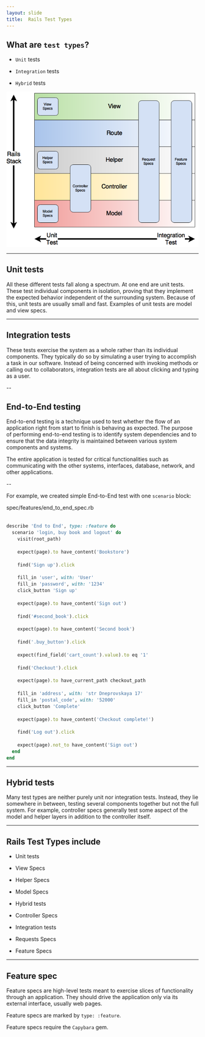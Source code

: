 ```yaml
---
layout: slide
title:  Rails Test Types
---
```


## What are `test types`?

- `Unit` tests

- `Integration` tests

- `Hybrid` tests

![](/assets/images/types-of-test/rails-test-types.png)

---

## Unit tests
All these different tests fall along a spectrum. At one end are unit tests. These test individual components in isolation, proving that they implement the expected behavior independent of the surrounding system. Because of this, unit tests are usually small and fast. Examples of unit tests are model and view specs.

---

## Integration tests
These tests exercise the system as a whole rather than its individual components. They typically do so by simulating a user trying to accomplish a task in our software. Instead of being concerned with invoking methods or calling out to collaborators, integration tests are all about clicking and typing as a user.

--

## End-to-End testing

End-to-end testing is a technique used to test whether the flow of an application right from start to finish is behaving as expected. The purpose of performing end-to-end testing is to identify system dependencies and to ensure that the data integrity is maintained between various system components and systems.

The entire application is tested for critical functionalities such as communicating with the other systems, interfaces, database, network, and other applications.

--

For example, we created simple End-to-End test with one `scenario` block:

spec/features/end_to_end_spec.rb <!-- .element: class="filename" -->

```ruby

describe 'End to End', type: :feature do
  scenario 'login, buy book and logout' do
    visit(root_path)

    expect(page).to have_content('Bookstore')

    find('Sign up').click
  
    fill_in 'user', with: 'User'
    fill_in 'password', with: '1234'
    click_button 'Sign up'

    expect(page).to have_content('Sign out')

    find('#second_book').click

    expect(page).to have_content('Second book')

    find('.buy_button').click

    expect(find_field('cart_count').value).to eq '1'
    
    find('Checkout').click

    expect(page).to have_current_path checkout_path

    fill_in 'address', with: 'str Dneprovskaya 17'
    fill_in 'postal_code', with: '52000'
    click_button 'Complete'

    expect(page).to have_content('Checkout complete!')

    find('Log out').click

    expect(page).not_to have_content('Sign out')
  end
end
```

---

## Hybrid tests
Many test types are neither purely unit nor integration tests. Instead, they lie somewhere in between, testing several components together but not the full system. For example, controller specs generally test some aspect of the model and helper layers in addition to the controller itself.

---

## Rails Test Types include

- Unit tests

 - View Specs

 - Helper Specs

 - Model Specs

- Hybrid tests

 - Controller Specs

- Integration tests

 - Requests Specs

 - Feature Specs

---

## Feature spec

Feature specs are high-level tests meant to exercise slices of functionality
through an application. They should drive the application only via its external
interface, usually web pages.

Feature specs are marked by `type: :feature`.

Feature specs require the `Capybara` gem.